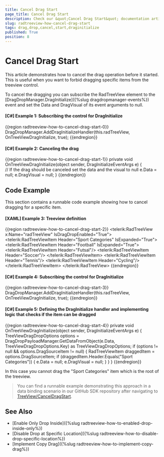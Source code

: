 ```yaml
---
title: Cancel Drag Start
page_title: Cancel Drag Start
description: Check our &quot;Cancel Drag Start&quot; documentation article for the RadTreeView WPF control.
slug: radtreeview-how-cancel-drag-start
tags: drag,drop,cancel,start,draginitialize
published: True
position: 8
---
```


# Cancel Drag Start

This article demonstrates how to cancel the drag operation before it started. This is useful when you want to forbid dragging specific items from the treeview control.

To cancel the dragging you can subscribe the RadTreeView element to the [DragDropManager.DragInitialize]({%slug dragdropmanager-events%}) event and set the Data and DragVisual of its event arguments to null.

#### __[C#] Example 1: Subscribing the control for DragInitialize__
{{region radtreeview-how-to-cancel-drag-start-0}}
	DragDropManager.AddDragInitializeHandler(this.radTreeView, OnTreeViewDragInitialize, true);
{{endregion}}	

#### __[C#] Example 2: Canceling the drag__
{{region radtreeview-how-to-cancel-drag-start-1}}
	private void OnTreeViewDragInitialize(object sender, DragInitializeEventArgs e)
	{	
		// If the drag should be canceled set the data and the visual to null
		e.Data = null;
		e.DragVisual = null;
	}
{{endregion}}

## Code Example

This section contains a runnable code example showing how to cancel dragging for a specific item.

#### __[XAML] Example 3: Treeview definition__
{{region radtreeview-how-to-cancel-drag-start-2}}
	<telerik:RadTreeView x:Name="radTreeView" IsDragDropEnabled="True">
		<telerik:RadTreeViewItem Header="Sport Categories" IsExpanded="True">
			<telerik:RadTreeViewItem Header="Football" IsExpanded="True">
				<telerik:RadTreeViewItem Header="Futsal"/>
				<telerik:RadTreeViewItem Header="Soccer"/>
			</telerik:RadTreeViewItem>
			<telerik:RadTreeViewItem Header="Tennis"/>
			<telerik:RadTreeViewItem Header="Cycling"/>
		</telerik:RadTreeViewItem>
	</telerik:RadTreeView>
{{endregion}}

#### __[C#] Example 4: Subscribing the control for DragInitialize__
{{region radtreeview-how-to-cancel-drag-start-3}}
	DragDropManager.AddDragInitializeHandler(this.radTreeView, OnTreeViewDragInitialize, true);
{{endregion}}
	
#### __[C#] Example 5: Defining the DragInitialize handler and implementing logic that checks if the item can be dragged__
{{region radtreeview-how-to-cancel-drag-start-4}}
	private void OnTreeViewDragInitialize(object sender, DragInitializeEventArgs e)
	{
		TreeViewDragDropOptions options = DragDropPayloadManager.GetDataFromObject(e.Data, TreeViewDragDropOptions.Key) as TreeViewDragDropOptions;
		if (options != null && options.DragSourceItem != null)
		{
			RadTreeViewItem draggedItem = options.DragSourceItem;
			if (draggedItem.Header.Equals("Sport Categories"))
			{
				e.Data = null;
				e.DragVisual = null;
			}
		}
	}
{{endregion}}

In this case you cannot drag the "Sport Categories" item which is the root of the treeview.

> You can find a runnable example demonstrating this approach in a data binding scenario in our GitHub SDK repository after navigating to [TreeView/CancelDragStart](https://github.com/telerik/xaml-sdk/tree/master/TreeView/CancelDragStart).

## See Also
 * [Enable Only Drop Inside]({%slug radtreeview-how-to-enabled-drop-inside-only%})
 * [Disable Drop at Specific Location]({%slug radtreeview-how-to-disable-drop-specific-location%})
 * [Implement Copy Drag]({%slug radtreeview-how-to-implement-copy-drag%})